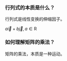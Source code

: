 ### 行列式的本质是什么？

行列式是线性变换的伸缩因子。



$a\vec{i} + b\vec{j}, a\in\mbox{R}$

### 如何理解矩阵的乘法？

矩阵的乘法，本质是一种运动。